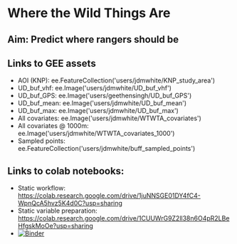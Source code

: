 # Where the Wild Things Are

## Aim: Predict where rangers should be

## Links to GEE assets
* AOI (KNP): ee.FeatureCollection('users/jdmwhite/KNP_study_area')
* UD_buf_vhf: ee.Image('users/jdmwhite/UD_buf_vhf')
* UD_buf_GPS: ee.Image('users/geethensingh/UD_buf_GPS')
* UD_buf_mean: ee.Image('users/jdmwhite/UD_buf_mean')
* UD_buf_max: ee.Image('users/jdmwhite/UD_buf_max')
* All covariates: ee.Image('users/jdmwhite/WTWTA_covariates')
* All covariates @ 1000m: ee.Image('users/jdmwhite/WTWTA_covariates_1000')
* Sampled points: ee.FeatureCollection('users/jdmwhite/buff_sampled_points')

## Links to colab notebooks:

* Static workflow: https://colab.research.google.com/drive/1juNNSGE01DY4fC4-WpnQcA5hvz5K4d0C?usp=sharing
* Static variable preparation: https://colab.research.google.com/drive/1CUUWrG9Z2ll38n6O4pR2LBeHfgskMoOe?usp=sharing
* [![Binder](https://mybinder.org/badge_logo.svg)](https://mybinder.org/v2/gh/Geethen/where_the_wild_things_are.git/HEAD)
